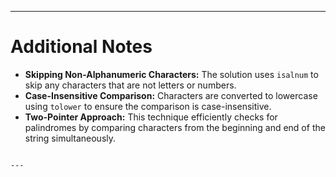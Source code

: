 
---

# Additional Notes

- **Skipping Non-Alphanumeric Characters:** The solution uses `isalnum` to skip any characters that are not letters or numbers.
- **Case-Insensitive Comparison:** Characters are converted to lowercase using `tolower` to ensure the comparison is case-insensitive.
- **Two-Pointer Approach:** This technique efficiently checks for palindromes by comparing characters from the beginning and end of the string simultaneously.
```

---
